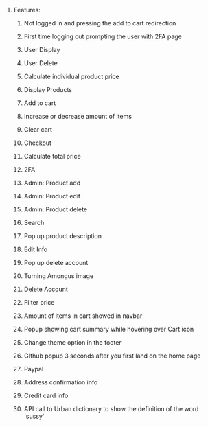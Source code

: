 1. Features: 

   1) Not logged in and pressing the add to cart redirection  

   2) First time logging out prompting the user with 2FA page  

   3) User Display  

   4) User Delete 

   5) Calculate individual product price 

   6) Display Products 

   7) Add to cart 

   8) Increase or decrease amount of items 

   9) Clear cart 

   10) Checkout 

   11) Calculate total price 

   12) 2FA 

   13) Admin: Product add 

   14) Admin: Product edit 

   15) Admin: Product delete 

   16) Search

   17) Pop up product description 

   18) Edit Info
   
   19)  Pop up delete account 

   20) Turning Amongus image

   21) Delete Account

   22) Filter price
   
   23) Amount of items in cart showed in navbar
   
   24) Popup showing cart summary while hovering over Cart icon
   
   25) Change theme option in the footer

   26) GIthub popup 3 seconds after you first land on the home page

   27) Paypal

   28) Address confirmation info

   29) Credit card info

   30) API call to Urban dictionary to show the definition of the word 'sussy'